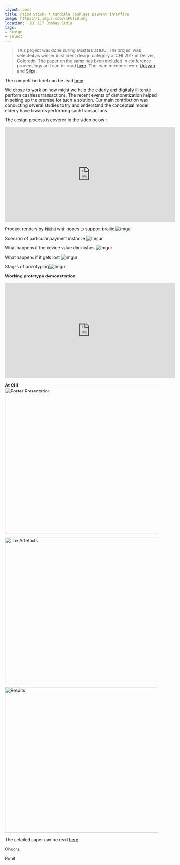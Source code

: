 ```yaml
---
layout: post
title: Paisa Stick- A tangible cashless payment interface
image: https://i.imgur.com/cnFUliU.png
location:  IDC IIT Bombay India
tags:
- design
- select
---
```


>This project was done during Masters at IDC. The project was selected as winner in student design category at CHI 2017 in Denver, Colorado. The paper on the same has been included in conference proceedings and can be read [here](https://dl.acm.org/citation.cfm?id=3049268). The team members were [Udayan](https://www.behance.net/udayanvidyanta) and  [Silpa](https://www.behance.net/silpa_murali).


The competition brief can be read [here](https://chi2017.acm.org/designcompetition.html).

We chose to work on how might we help the elderly and digitally illiterate perform cashless transactions. The recent events of demonetization helped in setting up the premise for such a solution. Our main contribution was conducting several studies to try and understand the conceptual model elderly have towards performing such transactions.

The design process is covered in the video below :

<iframe width="560" height="315" src="https://www.youtube.com/embed/X6Q_KFUsPAY" frameborder="0" gesture="media" allow="encrypted-media" allowfullscreen></iframe>


<br>


Product renders by [Nikhil](http://nikhilsingh.design/) with hopes to support braille
![Imgur](https://i.imgur.com/nOvtKKG.png)

Scenario of particular payment instance
![Imgur](https://i.imgur.com/CqGP4Mf.png)

What happens if the device value diminishes
![Imgur](https://i.imgur.com/FF6UAb4.png)

What happens if it gets lost
![Imgur](https://i.imgur.com/gc8QmbC.png)

Stages of prototyping
![Imgur](https://i.imgur.com/1CtO1ld.png)

**Working prototype demonstration**
<iframe width="560" height="315" src="https://www.youtube.com/embed/BLEe330qfAQ" frameborder="0" gesture="media" allow="encrypted-media" allowfullscreen></iframe>


<br>


**At CHI**
<a data-flickr-embed="true"  href="https://www.flickr.com/photos/94411929@N06/35293561151/in/album-72157682238049102/" title="Poster Presentation"><img src="https://c1.staticflickr.com/5/4263/35293561151_23a762e48b_z.jpg" width="640" height="480" alt="Poster Presentation"></a><script async src="//embedr.flickr.com/assets/client-code.js" charset="utf-8"></script>

<a data-flickr-embed="true"  href="https://www.flickr.com/photos/94411929@N06/35384081436/in/album-72157682238049102/" title="The Artefacts"><img src="https://c1.staticflickr.com/5/4259/35384081436_efe0eaf5fc_z.jpg" width="640" height="480" alt="The Artefacts"></a><script async src="//embedr.flickr.com/assets/client-code.js" charset="utf-8"></script>

<a data-flickr-embed="true"  href="https://www.flickr.com/photos/94411929@N06/35436721156/in/album-72157682238049102/" title="Results"><img src="https://c1.staticflickr.com/5/4287/35436721156_f8c7178574_z.jpg" width="640" height="480" alt="Results"></a><script async src="//embedr.flickr.com/assets/client-code.js" charset="utf-8"></script>


The detailed paper can be read [here](https://dl.acm.org/citation.cfm?id=3049268).

Cheers,

 Rohit
